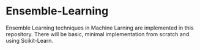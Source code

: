 # Ensemble-Learning
Ensemble Learning techniques in Machine Larning are implemented in this repository. There will be basic, minimal implementation from scratch and using Scikit-Learn.
